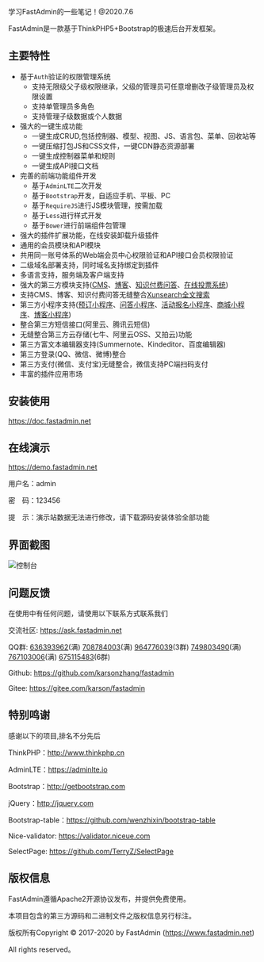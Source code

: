 学习FastAdmin的一些笔记！@2020.7.6

FastAdmin是一款基于ThinkPHP5+Bootstrap的极速后台开发框架。


## 主要特性

* 基于`Auth`验证的权限管理系统
    * 支持无限级父子级权限继承，父级的管理员可任意增删改子级管理员及权限设置
    * 支持单管理员多角色
    * 支持管理子级数据或个人数据
* 强大的一键生成功能
    * 一键生成CRUD,包括控制器、模型、视图、JS、语言包、菜单、回收站等
    * 一键压缩打包JS和CSS文件，一键CDN静态资源部署
    * 一键生成控制器菜单和规则
    * 一键生成API接口文档
* 完善的前端功能组件开发
    * 基于`AdminLTE`二次开发
    * 基于`Bootstrap`开发，自适应手机、平板、PC
    * 基于`RequireJS`进行JS模块管理，按需加载
    * 基于`Less`进行样式开发
    * 基于`Bower`进行前端组件包管理
* 强大的插件扩展功能，在线安装卸载升级插件
* 通用的会员模块和API模块
* 共用同一账号体系的Web端会员中心权限验证和API接口会员权限验证
* 二级域名部署支持，同时域名支持绑定到插件
* 多语言支持，服务端及客户端支持
* 强大的第三方模块支持([CMS](https://www.fastadmin.net/store/cms.html)、[博客](https://www.fastadmin.net/store/blog.html)、[知识付费问答](https://www.fastadmin.net/store/ask.html)、[在线投票系统](https://www.fastadmin.net/store/vote.html))
* 支持CMS、博客、知识付费问答无缝整合[Xunsearch全文搜索](https://www.fastadmin.net/store/xunsearch.html)
* 第三方小程序支持([预订小程序](https://www.fastadmin.net/store/ball.html)、[问答小程序](https://www.fastadmin.net/store/questions.html)、[活动报名小程序](https://www.fastadmin.net/store/huodong.html)、[商城小程序](https://www.fastadmin.net/store/xshop.html)、[博客小程序](https://www.fastadmin.net/store/blog.html))
* 整合第三方短信接口(阿里云、腾讯云短信)
* 无缝整合第三方云存储(七牛、阿里云OSS、又拍云)功能
* 第三方富文本编辑器支持(Summernote、Kindeditor、百度编辑器)
* 第三方登录(QQ、微信、微博)整合
* 第三方支付(微信、支付宝)无缝整合，微信支持PC端扫码支付
* 丰富的插件应用市场

## 安装使用

https://doc.fastadmin.net

## 在线演示

https://demo.fastadmin.net

用户名：admin

密　码：123456

提　示：演示站数据无法进行修改，请下载源码安装体验全部功能

## 界面截图
![控制台](https://gitee.com/uploads/images/2017/0411/113717_e99ff3e7_10933.png "控制台")

## 问题反馈

在使用中有任何问题，请使用以下联系方式联系我们

交流社区: https://ask.fastadmin.net

QQ群: [636393962](https://jq.qq.com/?_wv=1027&k=487PNBb)(满) [708784003](https://jq.qq.com/?_wv=1027&k=5ObjtwM)(满) [964776039](https://jq.qq.com/?_wv=1027&k=59qjU2P)(3群) [749803490](https://jq.qq.com/?_wv=1027&k=5tczi88)(满) [767103006](https://jq.qq.com/?_wv=1027&k=5Z1U751)(满) [675115483](https://jq.qq.com/?_wv=1027&k=54I6mts)(6群)

Github: https://github.com/karsonzhang/fastadmin

Gitee: https://gitee.com/karson/fastadmin

## 特别鸣谢

感谢以下的项目,排名不分先后

ThinkPHP：http://www.thinkphp.cn

AdminLTE：https://adminlte.io

Bootstrap：http://getbootstrap.com

jQuery：http://jquery.com

Bootstrap-table：https://github.com/wenzhixin/bootstrap-table

Nice-validator: https://validator.niceue.com

SelectPage: https://github.com/TerryZ/SelectPage


## 版权信息

FastAdmin遵循Apache2开源协议发布，并提供免费使用。

本项目包含的第三方源码和二进制文件之版权信息另行标注。

版权所有Copyright © 2017-2020 by FastAdmin (https://www.fastadmin.net)

All rights reserved。
